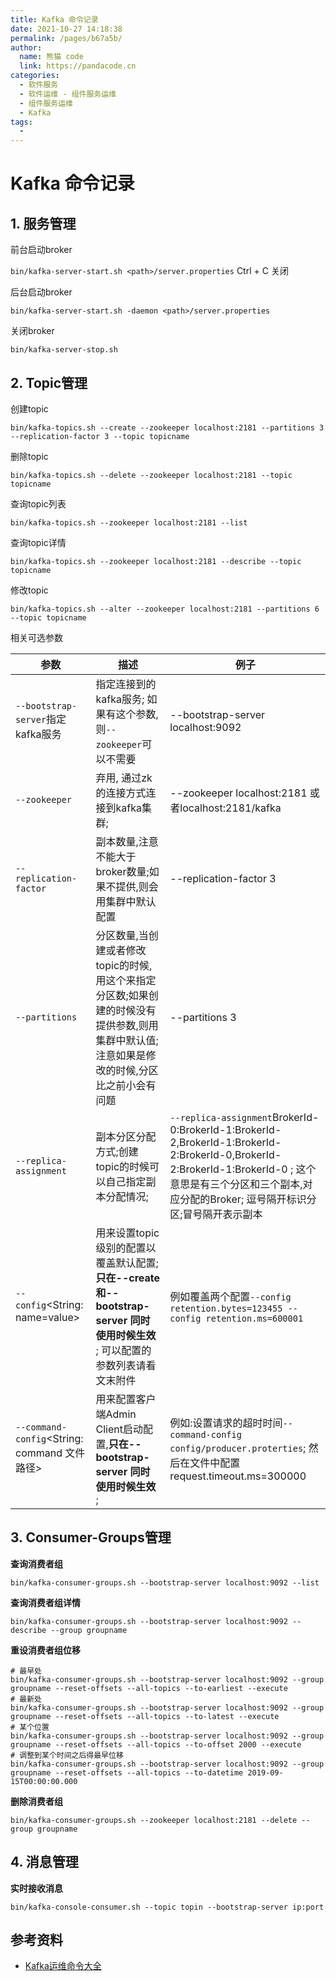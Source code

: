 ```yaml
---
title: Kafka 命令记录
date: 2021-10-27 14:18:38
permalink: /pages/b67a5b/
author: 
  name: 熊猫 code
  link: https://pandacode.cn
categories: 
  - 软件服务
  - 软件运维 - 组件服务运维
  - 组件服务运维
  - Kafka
tags: 
  - 
---
```

# Kafka 命令记录

## 1. 服务管理

前台启动broker

`bin/kafka-server-start.sh <path>/server.properties`
Ctrl + C 关闭

后台启动broker

`bin/kafka-server-start.sh -daemon <path>/server.properties`

关闭broker

`bin/kafka-server-stop.sh`

## 2. Topic管理

创建topic

`bin/kafka-topics.sh --create --zookeeper localhost:2181 --partitions 3 --replication-factor 3 --topic topicname`

删除topic

`bin/kafka-topics.sh --delete --zookeeper localhost:2181 --topic topicname`

查询topic列表

`bin/kafka-topics.sh --zookeeper localhost:2181 --list`

查询topic详情

`bin/kafka-topics.sh --zookeeper localhost:2181 --describe --topic topicname`

修改topic

`bin/kafka-topics.sh --alter --zookeeper localhost:2181 --partitions 6 --topic topicname`

相关可选参数

| 参数                                         | 描述                                                                                                                                         | 例子                                                                                                                                                                                                          |
| ---------------------------------------------- | ---------------------------------------------------------------------------------------------------------------------------------------------- | --------------------------------------------------------------------------------------------------------------------------------------------------------------------------------------------------------------- |
| `--bootstrap-server`指定kafka服务            | 指定连接到的kafka服务; 如果有这个参数,则`--zookeeper`可以不需要                                                                              | --bootstrap-server localhost:9092                                                                                                                                                                             |
| `--zookeeper`                                | 弃用, 通过zk的连接方式连接到kafka集群;                                                                                                       | --zookeeper localhost:2181 或者localhost:2181/kafka                                                                                                                                                           |
| `--replication-factor`                       | 副本数量,注意不能大于broker数量;如果不提供,则会用集群中默认配置                                                                              | --replication-factor 3                                                                                                                                                                                        |
| `--partitions`                               | 分区数量,当创建或者修改topic的时候,用这个来指定分区数;如果创建的时候没有提供参数,则用集群中默认值; 注意如果是修改的时候,分区比之前小会有问题 | --partitions 3                                                                                                                                                                                                |
| `--replica-assignment`                       | 副本分区分配方式;创建topic的时候可以自己指定副本分配情况;                                                                                    | `--replica-assignment`BrokerId-0:BrokerId-1:BrokerId-2,BrokerId-1:BrokerId-2:BrokerId-0,BrokerId-2:BrokerId-1:BrokerId-0 ; 这个意思是有三个分区和三个副本,对应分配的Broker; 逗号隔开标识分区;冒号隔开表示副本 |
| `--config`<String: name=value>               | 用来设置topic级别的配置以覆盖默认配置;**只在--create 和--bootstrap-server 同时使用时候生效** ; 可以配置的参数列表请看文末附件                | 例如覆盖两个配置`--config retention.bytes=123455 --config retention.ms=600001`                                                                                                                                |
| `--command-config`<String: command 文件路径> | 用来配置客户端Admin Client启动配置,**只在--bootstrap-server 同时使用时候生效** ;                                                             | 例如:设置请求的超时时间`--command-config config/producer.proterties`; 然后在文件中配置 request.timeout.ms=300000                                                                                              |


## 3. Consumer-Groups管理

**查询消费者组**

`bin/kafka-consumer-groups.sh --bootstrap-server localhost:9092 --list`

**查询消费者组详情**

`bin/kafka-consumer-groups.sh --bootstrap-server localhost:9092 --describe --group groupname`

**重设消费者组位移**

```shell
# 最早处
bin/kafka-consumer-groups.sh --bootstrap-server localhost:9092 --group groupname --reset-offsets --all-topics --to-earliest --execute
# 最新处
bin/kafka-consumer-groups.sh --bootstrap-server localhost:9092 --group groupname --reset-offsets --all-topics --to-latest --execute
# 某个位置
bin/kafka-consumer-groups.sh --bootstrap-server localhost:9092 --group groupname --reset-offsets --all-topics --to-offset 2000 --execute
# 调整到某个时间之后得最早位移
bin/kafka-consumer-groups.sh --bootstrap-server localhost:9092 --group groupname --reset-offsets --all-topics --to-datetime 2019-09-15T00:00:00.000
```

**删除消费者组**

`bin/kafka-consumer-groups.sh --zookeeper localhost:2181 --delete --group groupname`

## 4. 消息管理

**实时接收消息**

`bin/kafka-console-consumer.sh --topic topin --bootstrap-server ip:port`



## 参考资料

- [Kafka运维命令大全](https://www.cnblogs.com/tree1123/p/11525610.html)
